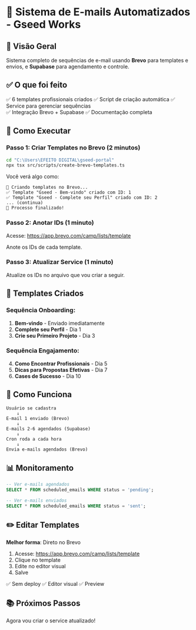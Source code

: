 # 📧 Sistema de E-mails Automatizados - Gseed Works

## 🎯 Visão Geral

Sistema completo de sequências de e-mail usando **Brevo** para templates e envios, e **Supabase** para agendamento e controle.

## ✅ O que foi feito

✅ 6 templates profissionais criados
✅ Script de criação automática
✅ Service para gerenciar sequências  
✅ Integração Brevo + Supabase
✅ Documentação completa

## 🚀 Como Executar

### Passo 1: Criar Templates no Brevo (2 minutos)

```bash
cd "C:\Users\EFEITO DIGITAL\gseed-portal"
npx tsx src/scripts/create-brevo-templates.ts
```

Você verá algo como:
```
🚀 Criando templates no Brevo...
✅ Template "Gseed - Bem-vindo" criado com ID: 1
✅ Template "Gseed - Complete seu Perfil" criado com ID: 2
... (continua)
🎉 Processo finalizado!
```

### Passo 2: Anotar IDs (1 minuto)

Acesse: https://app.brevo.com/camp/lists/template

Anote os IDs de cada template.

### Passo 3: Atualizar Service (1 minuto)

Atualize os IDs no arquivo que vou criar a seguir.

## 📧 Templates Criados

### Sequência Onboarding:
1. **Bem-vindo** - Enviado imediatamente
2. **Complete seu Perfil** - Dia 1
3. **Crie seu Primeiro Projeto** - Dia 3

### Sequência Engajamento:
4. **Como Encontrar Profissionais** - Dia 5
5. **Dicas para Propostas Efetivas** - Dia 7
6. **Cases de Sucesso** - Dia 10

## 🔄 Como Funciona

```
Usuário se cadastra
    ↓
E-mail 1 enviado (Brevo)
    ↓
E-mails 2-6 agendados (Supabase)
    ↓
Cron roda a cada hora
    ↓
Envia e-mails agendados (Brevo)
```

## 📊 Monitoramento

```sql
-- Ver e-mails agendados
SELECT * FROM scheduled_emails WHERE status = 'pending';

-- Ver e-mails enviados
SELECT * FROM scheduled_emails WHERE status = 'sent';
```

## ✏️ Editar Templates

**Melhor forma**: Direto no Brevo
1. Acesse: https://app.brevo.com/camp/lists/template
2. Clique no template
3. Edite no editor visual
4. Salve

✅ Sem deploy
✅ Editor visual
✅ Preview

## 📚 Próximos Passos

Agora vou criar o service atualizado!
